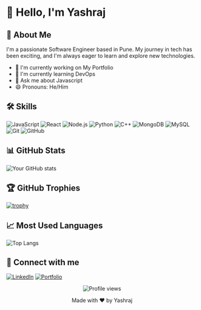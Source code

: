 # 👋 Hello, I'm Yashraj


## 🚀 About Me

I'm a passionate Software Engineer based in Pune. My journey in tech has been exciting, and I'm always eager to learn and explore new technologies.

- 🔭 I'm currently working on My Portfolio
- 🌱 I'm currently learning DevOps
- 💬 Ask me about Javascript
- 😄 Pronouns: He/Him

## 🛠 Skills

![JavaScript](https://img.shields.io/badge/-JavaScript-black?style=flat-square&logo=javascript)
![React](https://img.shields.io/badge/-React-black?style=flat-square&logo=react)
![Node.js](https://img.shields.io/badge/-Node.js-black?style=flat-square&logo=Node.js)
![Python](https://img.shields.io/badge/-Python-black?style=flat-square&logo=Python)
![C++](https://img.shields.io/badge/-C++-black?style=flat-square&logo=c)
![MongoDB](https://img.shields.io/badge/-MongoDB-black?style=flat-square&logo=mongodb)
![MySQL](https://img.shields.io/badge/-MySQL-black?style=flat-square&logo=mysql)
![Git](https://img.shields.io/badge/-Git-black?style=flat-square&logo=git)
![GitHub](https://img.shields.io/badge/-GitHub-181717?style=flat-square&logo=github)

## 📊 GitHub Stats

![Your GitHub stats](https://github-readme-stats.vercel.app/api?username=yashrajtalokar&show_icons=true&theme=radical)

## 🏆 GitHub Trophies

[![trophy](https://github-profile-trophy.vercel.app/?username=yashrajtalokar&theme=onedark)](https://github.com/ryo-ma/github-profile-trophy)

## 📈 Most Used Languages

![Top Langs](https://github-readme-stats.vercel.app/api/top-langs/?username=yashrajtalokar&layout=compact&theme=radical)

## 🔗 Connect with me

[![LinkedIn](https://img.shields.io/badge/LinkedIn-0077B5?style=for-the-badge&logo=linkedin&logoColor=white)](https://www.linkedin.com/in/yashrajtalokar/)
[![Portfolio](https://img.shields.io/badge/Portfolio-1DA1F2?style=for-the-badge&logo=google-chrome&logoColor=white)](https://yashrajtalokar.com/)


<p align="center">
  <img src="https://komarev.com/ghpvc/?username=yashrajtalokar&color=blueviolet" alt="Profile views">
</p>

<p align="center">
  Made with ❤️ by Yashraj
</p>
